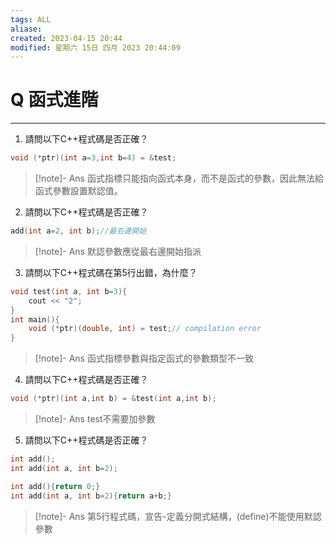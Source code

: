 ```yaml
---
tags: ALL
aliase: 
created: 2023-04-15 20:44
modified: 星期六 15日 四月 2023 20:44:09
---
```


# Q 函式進階
***
1. 請問以下C++程式碼是否正確？

```cpp linenos 
void (*ptr)(int a=3,int b=4) = &test;
```

>[!note]- Ans
>函式指標只能指向函式本身，而不是函式的參數，因此無法給函式參數設置默認值。

2. 請問以下C++程式碼是否正確？
```cpp linenos 
add(int a=2, int b);//最右邊開始
```

>[!note]- Ans
>默認參數應從最右邊開始指派

3. 請問以下C++程式碼在第5行出錯，為什麼？
```cpp linenos
void test(int a, int b=3){
    cout << "2";
}
int main(){
    void (*ptr)(double, int) = test;// compilation error
}
```

>[!note]- Ans
>函式指標參數與指定函式的參數類型不一致

4. 請問以下C++程式碼是否正確？
```cpp linenos 
void (*ptr)(int a,int b) = &test(int a,int b);
```

>[!note]- Ans
>test不需要加參數

5. 請問以下C++程式碼是否正確？
```cpp title:"宣告與定義"
int add();
int add(int a, int b=2);

int add(){return 0;}
int add(int a, int b=2){return a+b;}
```

>[!note]- Ans
>第5行程式碼，宣告-定義分開式結構，(define)不能使用默認參數


